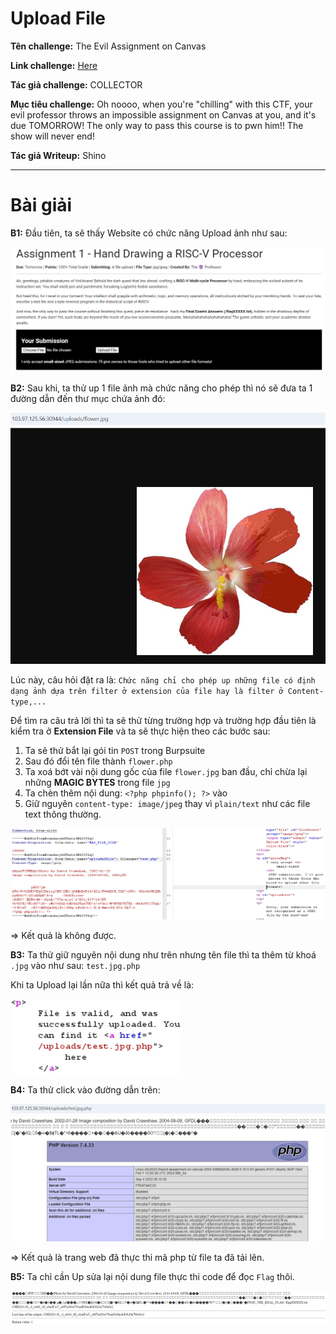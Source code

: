 # Upload File

**Tên challenge:**  The Evil Assignment on Canvas

**Link challenge:** [Here](https://battle.cookiearena.org/challenges/web/the-evil-assignment-on-canvas)

**Tác giả challenge:** COLLECTOR

**Mục tiêu challenge:**
Oh noooo, when you're "chilling" with this CTF, your evil professor throws an impossible assignment on Canvas at you, and it's due TOMORROW! The only way to pass this course is to pwn him!! The show will never end!

**Tác giả Writeup:** Shino

---

# Bài giải

**B1:** Đầu tiên, ta sẽ thấy Website có chức năng Upload ảnh như sau:
	
![alt text](./images/image.png)

**B2:** Sau khi, ta thử up 1 file ảnh mà chức năng cho phép thì nó sẽ đưa ta 1 đường dẫn đến thư mục chứa ảnh đó:

![alt text](./images/image-1.png)

Lúc này, câu hỏi đặt ra là: `Chức năng chỉ cho phép up những file có định dạng ảnh dựa trên filter ở extension của file hay là filter ở Content-type,...`

Để tìm ra câu trả lời thì ta sẽ thử từng trường hợp và trường hợp đầu tiên là kiểm tra ở **Extension File** và ta sẽ thực hiện theo các bước sau:
1. Ta sẽ thử bắt lại gói tin `POST` trong Burpsuite
2. Sau đó đổi tên file thành `flower.php`
3. Ta xoá bớt vài nội dung gốc của file `flower.jpg` ban đầu, chỉ chừa lại những **MAGIC BYTES** trong file `jpg`
4. Ta chèn thêm nội dung: `<?php phpinfo(); ?>` vào
5. Giữ nguyên `content-type: image/jpeg` thay vì `plain/text` như các file text thông thường.

![alt text](./images/image-2.png)

=> Kết quả là không được.

**B3:** Ta thử giữ nguyên nội dung như trên nhưng tên file thì ta thêm từ khoá `.jpg` vào như sau: `test.jpg.php`

Khi ta Upload lại lần nữa thì kết quả trả về là:

![alt text](./images/image-3.png)


**B4:** Ta thử click vào đường dẫn trên:

![alt text](./images/image-4.png)

=> Kết quả là trang web đã thực thi mã php từ file ta đã tải lên.

**B5:** Ta chỉ cần Up sửa lại nội dung file thực thi code để đọc `Flag` thôi.

![alt text](./images/image-5.png)